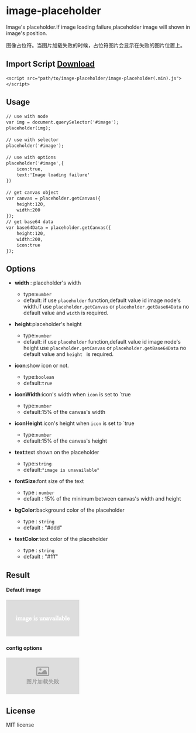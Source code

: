 # image-placeholder

Image's placeholder.If image loading failure,placeholder image will shown in image's position.  
 
图像占位符。当图片加载失败的时候，占位符图片会显示在失败的图片位置上。

## Import Script [Download]()

```
<script src="path/to/image-placeholder/image-placeholder(.min).js"></script>
```

## Usage

```
// use with node
var img = document.querySelector('#image');
placeholder(img);

// use with selector
placeholder('#image');

// use with options
placeholder('#image',{
	icon:true,
	text:'Image loading failure'
})

// get canvas object
var canvas = placeholder.getCanvas({
	height:120,
	width:200
});
// get base64 data
var base64Data = placeholder.getCanvas({
	height:120,
	width:200,
	icon:true
});
```
## Options
- **width** : placeholder's width
	- type:`number`
	- default: if use `placeholder` function,default value id image node's width.if use `placeholder.getCanvas` or `placeholder.getBase64Data` no default value and `width` is required.

- **height**:placeholder's height
	- type:`number`
	- default: if use `placeholder` function,default value id image node's height use `placeholder.getCanvas` or `placeholder.getBase64Data` no default value and `height ` is required.
	
- **icon**:show icon or not.
	- type:`boolean`
	- default:`true`

- **iconWidth**:icon's width when `icon` is set to `true
	- type:`number`
	- default:15% of the canvas's width 

- **iconHeight**:icon's height when `icon` is set to `true
	- type:`number`
	- default:15% of the canvas's height 

- **text**:text shown on the placeholder
	- type:`string`
	- default:`"image is unavailable"`

- **fontSize**:font size of the text
	- type : `number`
	- default : 15% of the minimum between canvas's width and height

- **bgColor**:background color of the placeholder
	- type : `string`
	- default : "#ddd"

- **textColor**:text color of the placeholder
	- type : `string`
	- default : "#fff"

## Result
#### Default image
![Default](images/default-image.png)
#### config options
![options1](images/options-image.png)
	 
## License
MIT license